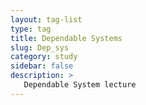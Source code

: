 ```yaml
---
layout: tag-list
type: tag
title: Dependable Systems
slug: Dep_sys
category: study
sidebar: false
description: >
   Dependable System lecture
---
```


